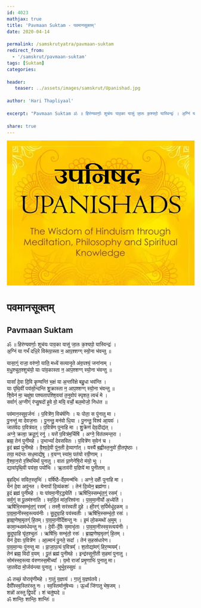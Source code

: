 ```yaml
---
id: 4023    
mathjax: true    
title: 'Pavmaan Suktam - पवमानसूक्तम्'    
date: 2020-04-14    

permalink: /samskrutyatra/pavmaan-suktam
redirect_from: 
  - '/samskrut/pavmaan-suktam'
tags: [Suktam]    
categories:    
    
header:    
   teaser: ../assets/images/samskrut/Upanishad.jpg    
    
author: 'Hari Thapliyaal'    
    
excerpt: "Pavmaan Suktam ॐ ॥ हिर॑ण्यवर्णाः॒ शुच॑यः पाव॒का यासु॑ जा॒तः क॒श्यपो॒ यास्विन्द्रः॑ । अ॒ग्निं या गर्भं॑ दधि॒रे विरू॑पा॒स्ता न॒ आप॒श्शग्ग् स्यो॒ना भ॑वन्तु ॥ यासा॒ग्ं॒ राजा॒ वरु॑णो॒ याति॒ मध्ये॑ सत्यानृ॒ते अ॑व॒पश्यं॒ जना॑नाम् । म॒धु॒श्चुत॒श्शुच॑यो॒ याः पा॑व॒कास्ता न॒ आप॒श्शग्ग् स्यो॒ना भ॑वन्तु ॥"
    
share: true    
---
```

![](../assets/images/samskrut/Upanishad.jpg)    
    
# पवमानसूक्तम्    
## Pavmaan Suktam    
    
ॐ ॥ हिर॑ण्यवर्णाः॒ शुच॑यः पाव॒का यासु॑ जा॒तः क॒श्यपो॒ यास्विन्द्रः॑ ।    
अ॒ग्निं या गर्भं॑ दधि॒रे विरू॑पा॒स्ता न॒ आप॒श्शग्ग् स्यो॒ना भ॑वन्तु ॥    
    
यासा॒ग्ं॒ राजा॒ वरु॑णो॒ याति॒ मध्ये॑ सत्यानृ॒ते अ॑व॒पश्यं॒ जना॑नाम् ।    
म॒धु॒श्चुत॒श्शुच॑यो॒ याः पा॑व॒कास्ता न॒ आप॒श्शग्ग् स्यो॒ना भ॑वन्तु ॥    
    
यासां᳚ दे॒वा दि॒वि कृ॒ण्वन्ति॑ भ॒क्षं या अ॒न्तरि॑क्षे बहु॒धा भव॑न्ति ।    
याः पृ॑थि॒वीं पय॑सो॒न्दन्ति शु॒क्रास्ता न॒ आप॒श्शग्ग् स्यो॒ना भ॑वन्तु ॥    
शि॒वेन॑ मा॒ चक्षु॑षा पश्यतापश्शि॒वया॑ त॒नुवोप॑ स्पृशत॒ त्वचं॑ मे ।    
सर्वाग्ं॑ अ॒ग्नीग्ं र॑प्सु॒षदो॑ हुवे वो॒ मयि॒ वर्चो॒ बल॒मोजो॒ निध॑त्त ॥    
    
पव॑मान॒स्सुव॒र्जनः॑ । प॒वित्रे॑ण॒ विच॑र्षणिः । यः पोता॒ स पु॑नातु मा ।    
पु॒नन्तु॑ मा देवज॒नाः । पु॒नन्तु॒ मन॑वो धि॒या । पु॒नन्तु॒ विश्व॑ आ॒यवः॑ ।    
जात॑वेदः प॒वित्र॑वत् । प॒वित्रे॑ण पुनाहि मा । शु॒क्रेण॑ देव॒दीद्य॑त् ।    
अग्ने॒ क्रत्वा॒ क्रतू॒ग्ं॒ रनु॑ । यत्ते॑ प॒वित्र॑म॒र्चिषि॑ । अग्ने॒ वित॑तमन्त॒रा ।    
ब्रह्म॒ तेन॑ पुनीमहे । उ॒भाभ्यां᳚ देवसवितः । प॒वित्रे॑ण स॒वेन॑ च ।    
इ॒दं ब्रह्म॑ पुनीमहे । वै॒श्व॒दे॒वी पु॑न॒ती दे॒व्यागा᳚त् । यस्यै॑ ब॒ह्वीस्त॒नुवो॑ वी॒तपृ॑ष्ठाः ।    
तया॒ मद॑न्तः सध॒माद्ये॑षु । व॒यग्ग् स्या॑म॒ पत॑यो रयी॒णाम् ।    
वै॒श्वा॒न॒रो र॒श्मिभि॑र्मा पुनातु । वातः॑ प्रा॒णेने॑षि॒रो म॑यो॒ भूः ।    
द्यावा॑पृथि॒वी पय॑सा॒ पयो॑भिः । ऋ॒ताव॑री य॒ज्ञिये॑ मा पुनीताम् ॥    
    
बृ॒हद्भिः॑ सवित॒स्तृभिः॑ । वर्षि॑ष्ठै-र्देव॒मन्म॑भिः । अग्ने॒ दक्षैः᳚ पुनाहि मा ।    
येन॑ दे॒वा अपु॑नत । येनापो॑ दि॒व्यंकशः॑ । तेन॑ दि॒व्येन॒ ब्रह्म॑णा।    
इ॒दं ब्रह्म॑ पुनीमहे । यः पा॑वमा॒नीर॒द्ध्येति॑ । ऋषि॑भि॒स्सम्भृ॑त॒ग्ं॒ रसम्᳚ ।    
सर्व॒ग्ं॒ स पू॒तम॑श्नाति । स्व॒दि॒तं मा॑त॒रिश्व॑ना । पा॒व॒मा॒नीर्यो अ॒ध्येति॑ ।    
ऋषि॑भि॒स्सम्भृ॑त॒ग्ं॒ रसम्᳚ । तस्मै॒ सर॑स्वती दुहे । क्षी॒रग्ं स॒र्पिर्मधू॑द॒कम् ॥    
पा॒व॒मा॒नीस्स्व॒स्त्यय॑नीः । सु॒दुघा॒हि पय॑स्वतीः । ऋषि॑भि॒स्सम्भृ॑तो॒ रसः॑ ।    
ब्रा॒ह्म॒णेष्व॒मृतग्ं॑ हि॒तम्। पा॒व॒मा॒नीर्दि॑शन्तु नः । इ॒मं लो॒कमथो॑ अ॒मुम् ।    
कामा॒न्थ्सम॑र्धयन्तु नः । दे॒वी-र्दे॒वैः स॒माभृ॑ताः । पा॒व॒मा॒नीस्स्व॒स्त्यय॑नीः ।    
सु॒दुघा॒हि घृ॑त॒श्चुतः॑ । ऋषि॑भिः॒ सम्भृ॑तो॒ रसः॑ । ब्रा॒ह्म॒णेष्व॒मृतग्ं॑ हि॒तम् ।    
येन॑ दे॒वाः प॒वित्रे॑ण । आ॒त्मानं॑ पु॒नते॒ सदा᳚ । तेन॑ स॒हस्र॑धारेण।    
पा॒व॒मा॒न्यः पु॑नन्तु मा । प्रा॒जा॒प॒त्यं प॒वित्रम्᳚ । श॒तोद्या॑मग्ं हिर॒ण्मयम्᳚।    
तेन॑ ब्रह्म॒ विदो॑ व॒यम् । पू॒तं ब्रह्म॑ पुनीमहे । इन्द्र॑स्सुनी॒ती स॒हमा॑ पुनातु ।    
सोम॑स्स्व॒स्त्या व॑रुणस्स॒मीच्या᳚ । य॒मो राजा᳚ प्रमृ॒णाभिः॑ पुनातु मा।    
जा॒तवे॑दा मो॒र्जय॑न्त्या पुनातु । भूर्भुव॒स्सुवः॑ ॥    
    
ॐ तच्छं॒ योरावृ॑णीमहे । गा॒तुं य॒ज्ञाय॑ । गा॒तुं य॒ज्ञप॑तये।    
दैवी᳚स्स्व॒स्तिर॑स्तु नः । स्व॒स्तिर्मानु॑षेभ्यः । ऊ॒र्ध्वं जि॑गातु भेष॒जम् ।    
शन्नो॑ अस्तु द्वि॒पदे᳚ । शं चतु॑ष्पदे ॥    
ॐ शान्तिः॒ शान्तिः॒ शान्तिः॑ ॥    
    
